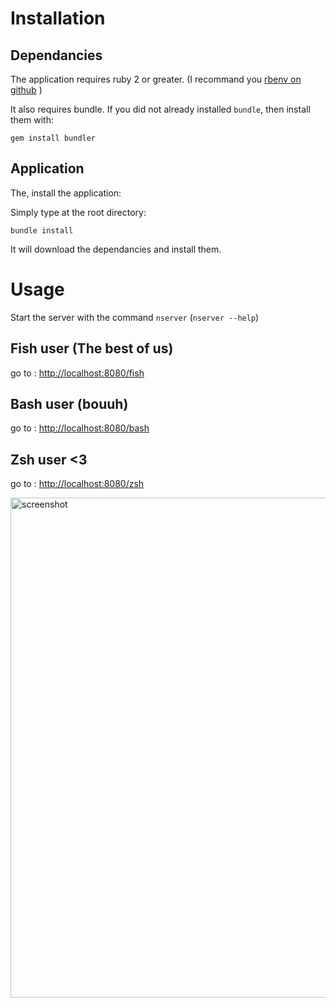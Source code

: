 # Installation

## Dependancies
The application requires ruby 2 or greater. (I recommand you [rbenv on github](https://github.com/sstephenson/rbenv) )

It also requires bundle.
If you did not already installed ``bundle``, then install them with:

```
gem install bundler
```

## Application
The, install the application:

Simply type at the root directory:

```
bundle install
```

It will download the dependancies and install them.


# Usage
Start the server with the command ``nserver`` (``nserver --help``)

## Fish user (The best of us)
go to : [http://localhost:8080/fish](http://localhost:8080/fish)

## Bash user (bouuh)
go to : [http://localhost:8080/bash](http://localhost:8080/bash)

## Zsh user <3
go to : [http://localhost:8080/zsh](http://localhost:8080/zsh)

<img alt="screenshot" src="http://i.imgur.com/5rr9gmb.png" width=800 />
